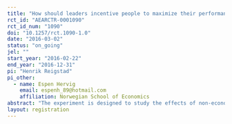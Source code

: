 ```yaml
---
title: "How should leaders incentive people to maximize their performance?"
rct_id: "AEARCTR-0001090"
rct_id_num: "1090"
doi: "10.1257/rct.1090-1.0"
date: "2016-03-02"
status: "on_going"
jel: ""
start_year: "2016-02-22"
end_year: "2016-12-31"
pi: "Henrik Reigstad"
pi_other:
  - name: Espen Hervig
    email: espenh_89@hotmail.com
    affiliation: Norwegian School of Economics
abstract: "The experiment is designed to study the effects of non-economic incentives in the form of motivating feedback, economic incentives (“pay for performance”) and the relation between them. The two manipulations we wish to study are increased economic incentives and increased positive feedback relative to the control groups. Our design will ensure that these two manipulated variables are the only thing separating the different groups from one another. We wish to study if there are causal connections related to these two manipulations. "
layout: registration
---
```


